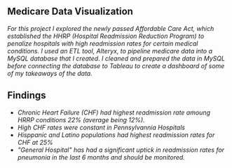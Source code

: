 ## Medicare Data Visualization

<i> For this project I explored the newly passed Affordable Care Act, which established the HHRP (Hospital Readmission Reduction Program) to penalize hospitals with high readmission rates for certain medical conditions. I used an ETL tool, Alteryx, to pipeline medicare data into a MySQL database that I created. I cleaned and prepared the data in MySQL before connecting the database to Tableau to create a dashboard of some of my takeaways of the data. </i>

## Findings

<i><ul>
  <li>Chronic Heart Failure (CHF) had highest readmission rate amoung HRRP conditions 22% (average being 12%).</li>
  <li>High CHF rates were constant in Pennsylvannia Hospitals</li>
  <li>Hisppanic and Latino populations had highest readmission rates for CHF at 25%</li>
  <li>"General Hospital" has had a significant uptick in readmission rates for pneumonia in the last 6 months and should be monitored.</li></i>
